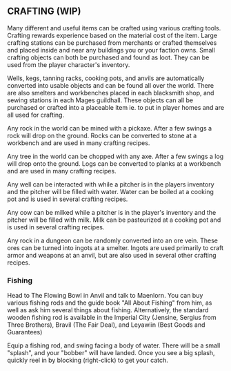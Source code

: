 ## CRAFTING (WIP)

Many different and useful items can be crafted using various crafting tools. Crafting rewards experience based on the material cost of the item. Large crafting stations can be purchased from merchants or crafted themselves and placed inside and near any buildings you or your faction owns. Small crafting objects can both be purchased and found as loot. They can be used from the player character's inventory. 

Wells, kegs, tanning racks, cooking pots, and anvils are automatically converted into usable objects and can be found all over the world. There are also smelters and workbenches placed in each blacksmith shop, and sewing stations in each Mages guildhall. These objects can all be purchased or crafted into a placeable item ie. to put in player homes and are all used for crafting.

Any rock in the world can be mined with a pickaxe. After a few swings a rock will drop on the ground. Rocks can be converted to stone at a workbench and are used in many crafting recipes.

Any tree in the world can be chopped with any axe. After a few swings a log will drop onto the ground. Logs can be converted to planks at a workbench and are used in many crafting recipes.

Any well can be interacted with while a pitcher is in the players inventory and the pitcher will be filled with water. Water can be boiled at a cooking pot and is used in several crafting recipes.

Any cow can be milked while a pitcher is in the player's inventory and the pitcher will be filled with milk. Milk can be pasteurized at a cooking pot and is used in several crafting recipes.

Any rock in a dungeon can be randomly converted into an ore vein. These ores can be turned into ingots at a smelter. Ingots are used primarily to craft armor and weapons at an anvil, but are also used in several other crafting recipes.

### Fishing
Head to The Flowing Bowl in Anvil and talk to Maenlorn. You can buy various fishing rods and the guide book "All About Fishing" from him, as well as ask him several things about fishing. Alternatively, the standard wooden fishing rod is available in the Imperial City (Jensine, Sergius from Three Brothers), Bravil (The Fair Deal), and Leyawiin (Best Goods and Guarantees)

Equip a fishing rod, and swing facing a body of water. There will be a small "splash", and your "bobber" will have landed. Once you see a big splash, quickly reel in by blocking (right-click) to get your catch.
